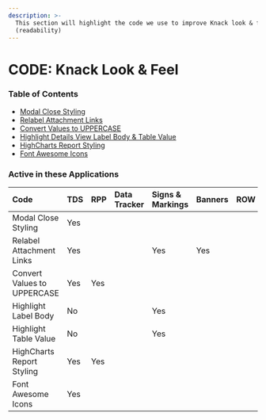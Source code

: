 ```yaml
---
description: >-
  This section will highlight the code we use to improve Knack look & feel
  (readability)
---
```


# CODE: Knack Look & Feel

### Table of Contents

* [Modal Close Styling](https://atd-dts.gitbook.io/atd-knack-operations/knack-code/looks/modal-close-styling)
* [Relabel Attachment Links](https://atd-dts.gitbook.io/atd-knack-operations/knack-code/looks/relabel-attachment-links)
* [Convert Values to UPPERCASE](https://atd-dts.gitbook.io/atd-knack-operations/knack-code/looks/convert-values-to-uppercase)
* [Highlight Details View Label Body & Table Value](https://atd-dts.gitbook.io/atd-knack-operations/knack-code/looks/highlight-label-body)
* [HighCharts Report Styling](https://atd-dts.gitbook.io/atd-knack-operations/knack-code/looks/global-report-styling)
* [Font Awesome Icons](https://atd-dts.gitbook.io/atd-knack-operations/knack-code/looks/fa-icons)



### Active in these Applications

| Code | TDS | RPP | Data Tracker | Signs & Markings | Banners | ROW | DTS | HR | Finance | Parking Enterprise | VZA | SMO |
| :--- | :--- | :--- | :--- | :--- | :--- | :--- | :--- | :--- | :--- | :--- | :--- | :--- |
| Modal Close Styling | Yes |  |  |  |  |  |  |  |  |  |  |  |
| Relabel Attachment Links | Yes |  |  | Yes | Yes |  |  |  |  |  |  |  |
| Convert Values to UPPERCASE | Yes | Yes |  |  |  |  |  |  |  |  |  |  |
| Highlight Label Body | No |  |  | Yes |  |  |  |  |  | Yes |  |  |
| Highlight Table Value | No |  |  | Yes |  |  |  |  |  | Yes |  |  |
| HighCharts Report Styling | Yes | Yes |  |  |  |  |  |  |  |  |  |  |
| Font Awesome Icons | Yes |  |  |  |  |  |  |  |  |  |  |  |





